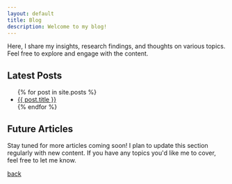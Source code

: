 ```yaml
---
layout: default
title: Blog
description: Welcome to my blog!
---
```

Here, I share my insights, research findings, and thoughts on various topics. Feel free to explore and engage with the content.

## Latest Posts


<ul>
  {% for post in site.posts %}
    <li><a href="{{ post.url }}">{{ post.title }}</a>
    </li>
  {% endfor %}
</ul>

## Future Articles

Stay tuned for more articles coming soon! I plan to update this section regularly with new content. If you have any topics you'd like me to cover, feel free to let me know.

[back](./)
